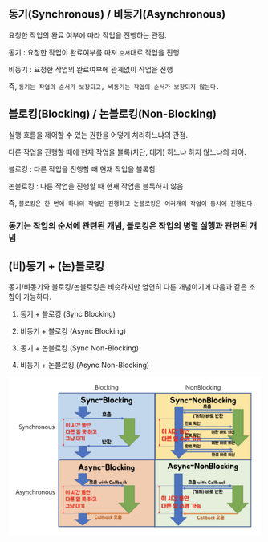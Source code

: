 ## 동기(Synchronous) / 비동기(Asynchronous)

요청한 작업의 완료 여부에 따라 작업을 진행하는 관점.

동기 : 요청한 작업이 완료여부를 따져 `순서`대로 작업을 진행

비동기 : 요청한 작업의 완료여부에 관계없이 작업을 진행

즉, `동기는 작업의 순서가 보장되고, 비동기는 작업의 순서가 보장되지 않는다.`

## 블로킹(Blocking) / 논블로킹(Non-Blocking)

실행 흐름을 제어할 수 있는 권한을 어떻게 처리하느냐의 관점.

다른 작업을 진행할 때에 현재 작업을 블록(차단, 대기) 하느냐 하지 않느냐의 차이.

블로킹 : 다른 작업을 진행할 때 현재 작업을 블록함

논블로킹 : 다른 작업을 진행할 때 현재 작업을 블록하지 않음

즉, `블로킹은 한 번에 하나의 작업만 진행하고 논블로킹은 여러개의 작업이 동시에 진행된다.`

### 동기는 작업의 순서에 관련된 개념, 블로킹은 작업의 병렬 실행과 관련된 개념

## (비)동기 + (논)블로킹

동기/비동기와 블로킹/논블로킹은 비슷하지만 엄연히 다른 개념이기에 다음과 같은 조합이 가능하다.

1. 동기 + 블로킹 (Sync Blocking)

2. 비동기 + 블로킹 (Async Blocking)

3. 동기 + 논블로킹 (Sync Non-Blocking)

4. 비동기 + 논블로킹 (Async Non-Blocking)

![(비)동기&(논)블로킹](./assets_동기비동기&블로킹논블로킹/2023-01-18-20-19-38-image.png)
